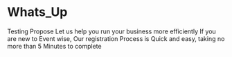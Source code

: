 # Whats_Up
Testing Propose 
Let us help you run your business more efficiently
If you are new to Event wise, Our registration Process is Quick and easy, taking no more than 5 Minutes to complete
